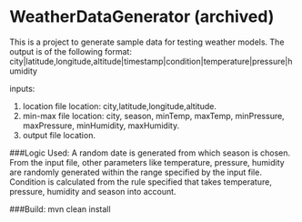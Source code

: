 # WeatherDataGenerator (archived)

This is a project to generate sample data for testing weather models. 
The output is of the following format:
city|latitude,longitude,altitude|timestamp|condition|temperature|pressure|humidity

inputs:
  1. location file location: city,latitude,longitude,altitude.
  2. min-max file location: city, season, minTemp, maxTemp, minPressure, maxPressure, minHumidity, maxHumidity.
  3. output file location.

###Logic Used:
A random date is generated from which season is chosen. From the input file, other parameters like temperature, pressure, humidity are randomly generated within the range specified by the input file. Condition is calculated from the rule specified that takes temperature, pressure, humidity and season into account.

###Build:
mvn clean install
